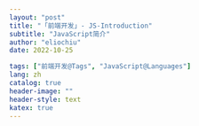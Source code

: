 ```yaml
---
layout: "post"
title: "「前端开发」- JS-Introduction"
subtitle: "JavaScript简介"
author: "eliochiu"
date: 2022-10-25

tags: ["前端开发@Tags", "JavaScript@Languages"]
lang: zh
catalog: true
header-image: ""
header-style: text
katex: true
---
```

